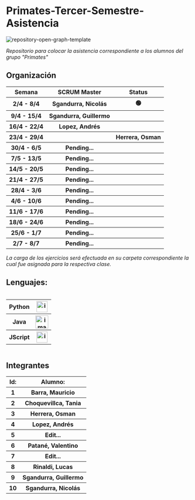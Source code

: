 # Primates-Tercer-Semestre-Asistencia

![repository-open-graph-template](https://user-images.githubusercontent.com/111594677/232668817-8e98b10a-384f-4730-a592-ff342a4272ca.png)

*Repositorio para colocar la asistencia correspondiente a los alumnos del grupo "Primates"*

## Organización
<table style="width: 100%; text-align: center;">
  <tr>
    <th>Semana</th>
    <th>SCRUM Master</th>
    <th>Status</th>
  </tr>
  <tr>
    <th>2/4 - 8/4</th>
    <th>Sgandurra, Nicolás</th>
    <th> 🟢 </th>
  </tr>
  <tr>
    <th>9/4 - 15/4</th>
    <th>Sgandurra, Guillermo</th>
    <th>          </th>
  </tr>
  <tr>
    <th>16/4 - 22/4</th>
    <th>Lopez, Andrés</th>
    <th>          </th>
  </tr>
  <tr>
    <th>23/4 - 29/4</th>
    <th>  </th>
    <th>Herrera, Osman</th>
  </tr>
  <tr>
    <th>30/4 - 6/5</th>
    <th> Pending... </th>
    <th>          </th>
  </tr>
  <tr>
    <th>7/5 - 13/5</th>
    <th> Pending... </th>
    <th>          </th>
  </tr>
  <tr>
    <th>14/5 - 20/5</th>
    <th> Pending... </th>
    <th>          </th>
  </tr>
  <tr>
    <th>21/4 - 27/5</th>
    <th> Pending... </th>
    <th>          </th>
  </tr>
  <tr>
    <th>28/4 - 3/6</th>
    <th> Pending... </th>
    <th>          </th>
  </tr>
  <tr>
    <th>4/6 - 10/6</th>
    <th> Pending... </th>
    <th>          </th>
  </tr>
  <tr>
    <th>11/6 - 17/6</th>
    <th> Pending... </th>
    <th>          </th>
  </tr>
  <tr>
    <th>18/6 - 24/6</th>
    <th> Pending... </th>
    <th>          </th>
  </tr>
  <tr>
    <th>25/6 - 1/7</th>
    <th> Pending... </th>
    <th>          </th>
  </tr>
  <tr>
    <th>2/7 - 8/7</th>
    <th> Pending... </th>
    <th>          </th>
  </tr>
</table>


*La carga de los ejercicios será efectuada en su carpeta correspondiente la cual fue asignada para la respectiva clase.*

## Lenguajes:

<div style="overflow-x: auto; overflow-y: hidden;">
  <table>
    <tr>
      <th>Python</th>
      <th> <img src="https://user-images.githubusercontent.com/111594677/232658922-1758a4c2-aeb5-4e1d-8a24-ed18d30e2265.png" alt="imagen" width="30"> </th>
    </tr>
    <tr>
      <th>Java</th>
      <th> <img src="https://user-images.githubusercontent.com/111594677/232658674-541d1ad3-6a9e-4dd3-87b7-32a153cd0753.png" alt="imagen" width="35"> </th>
    </tr>
    <tr>
      <th>JScript</th>
      <th> <img src="https://user-images.githubusercontent.com/111594677/232659377-a34daabe-5216-44b3-a4c6-02e880d21312.png" alt="imagen" width="30"> </th>
    </tr>
  </table>
</div>

## Integrantes


  <table style="width: 100%; text-align: center;">
      <tr>
      <th>Id:</th>
      <th>Alumno:</th>
    </tr>
    <tr>
      <th>1</th>
      <th>Barra, Mauricio</th>
    </tr>
    <tr>
      <th>2</th>
      <th>Choquevillca, Tania</th>
    </tr>
    <tr>
      <th>3</th>
      <th>Herrera, Osman</th>
    </tr>
    <tr>
      <th>4</th>
      <th>Lopez, Andrés</th>
    </tr>
    <tr>
      <th>5</th>
      <th>Edit...</th>
    </tr>
    <tr>
      <th>6</th>
      <th>Patané, Valentino</th>
    </tr>
    <tr>
      <th>7</th>
      <th>Edit...</th>
    </tr>
    <tr>
      <th>8</th>
      <th>Rinaldi, Lucas</th>
    </tr>
    <tr>
      <th>9</th>
      <th>Sgandurra, Guillermo</th>
    </tr>
    <tr>
      <th>10</th>
      <th>Sgandurra, Nicolás</th>
    </tr>
  </table>




